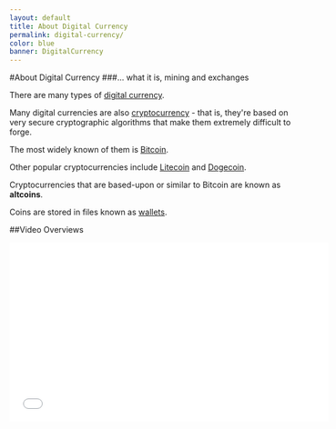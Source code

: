 ```yaml
---
layout: default
title: About Digital Currency
permalink: digital-currency/
color: blue
banner: DigitalCurrency
---
```


#About Digital Currency
###... what it is, mining and exchanges

There are many types of [digital currency](https://en.wikipedia.org/wiki/Digital_currency).

Many digital currencies are also [cryptocurrency](https://en.wikipedia.org/wiki/Cryptocurrency) - that is, they're based on very secure cryptographic algorithms that make them extremely difficult to forge.

The most widely known of them is [Bitcoin](https://bitcoin.org/).

Other popular cryptocurrencies include [Litecoin](https://litecoin.org/) and [Dogecoin](http://dogecoin.com//).

Cryptocurrencies that are based-upon or similar to Bitcoin are known as **altcoins**.

Coins are stored in files known as [wallets](https://en.bitcoin.it/wiki/Wallet).

##Video Overviews

<iframe width="560" height="315" src="//www.youtube.com/embed/Um63OQz3bjo" frameborder="0" allowfullscreen></iframe>
